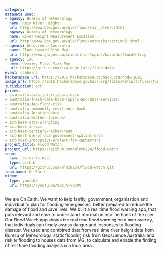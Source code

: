 ```yaml
---
category: ''
datasets_used:
- agency: Bureau of Meteorology
  name: Rain River Height
  url: http://www.bom.gov.au/qld/flood/rain_river.shtml
- agency: Bureau of Meteorology
  name: River Height Measurement Location
  url: http://www.bom.gov.au/qld/flood/networks/section3.shtml
- agency: Geoscience Australia
  name: Flood Hazard Risk Map
  url: http://www.ga.gov.au/scientific-topics/hazards/flood/nfrip
- agency: IAG
  name: Housing Flood Risk Map
  url: https://github.com/iag-edge-labs/flood-data
event: canberra
hackerspace_url: https://2016.hackerspace.govhack.org/node/1091
image_url: https://2016.hackerspace.govhack.org/sites/default/files/field/image/layout-2016-07-31-104000%20%282%29.png
jurisdiction: act
prizes:
- australia-data-intelligence-hack
- australia-fresh-data-hack-(api’s-and-data-services)
- australia-iag-flood-risk
- australia-community-resilience-hack
- australia-location-data
- australia-weather-forecast
- act-best-data-wrangling
- act-best-in-act
- act-best-tertiary-hacker-team
- act-best-use-of-act-government-spatial-data
- act-most-innovative-project-for-canberrans
project_title: Flood Watch
project_url: https://github.com/mlmx0224/flood-watch
repo:
  name: On Earth Repo
  type: github
  url: https://github.com/mlmx0224/flood-watch.git
team_name: On Earth
video:
  type: youtube
  url: https://youtu.be/9qc_A-vVpM0
---
```


We are On Earth.
We want to help family, government, organisation and individual to plan for flooding emergencies, better prepared to reduce the damage of flood and save lives. We built a real time flood warning app, that puts relevant and easy to understand information into the hand of the user. Our Flood Watch app shows the real time flood warning on a map overlay, that individuals can timely assess danger and responses to flooding disaster.
We used and combined data from real time river height data from Bureau of Meteorology, static flooding risk from Geoscience Australia, and risk to flooding to houses data from IAG, to calculate and enable the finding of real time flooding analysis in a local area.
